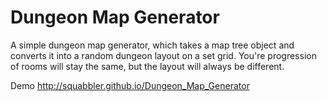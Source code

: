 # Dungeon Map Generator
A simple dungeon map generator, which takes a map tree object and converts it into a random dungeon layout on a set grid. You're progression of rooms will stay the same, but the layout will always be different.

Demo
http://squabbler.github.io/Dungeon_Map_Generator
